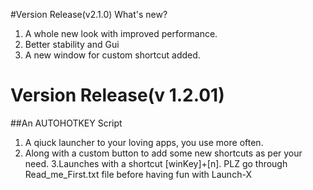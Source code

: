#Version Release(v2.1.0)
 What's new?
 1. A whole new look with improved performance.
 2. Better stability and Gui
 3. A new window for custom shortcut added.


# Version Release(v 1.2.01)
##An AUTOHOTKEY Script
1. A qiuck launcher to your loving apps, you use more often.
2. Along with a custom button to add some new shortcuts as per your need.
3.Launches with a shortcut [winKey]+[n]. PLZ go through Read_me_First.txt file before having fun with Launch-X

